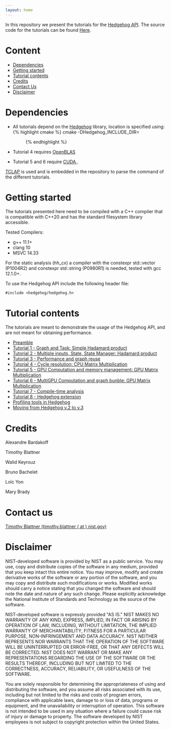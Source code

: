 ```yaml
---
layout: home
---
```


In this repository we present the tutorials for the [Hedgehog API](https://github.com/usnistgov/hedgehog). 
The source code for the tutorials can be found [Here](https://github.com/usnistgov/hedgehog-Tutorials).

# Content
- [Dependencies](#dependencies)
- [Getting started](#getting-started)
- [Tutorial contents](#tutorial-contents)
- [Credits](#credits)
- [Contact Us](#contact-us)
- [Disclaimer](#disclaimer)

# Dependencies
- All tutorials depend on the [Hedgehog](https://github.com/usnistgov/hedgehog) library, location is specified using: 
{% highlight cmake %}
cmake -DHedgehog_INCLUDE_DIR=<dir>
{% endhighlight %}

- Tutorial 4 requires <a href="http://www.openblas.net/" rel="external">OpenBLAS </a>
- Tutorial 5 and 6 require <a href="https://developer.nvidia.com/cuda-zone" rel="external">CUDA </a>.

<a href="http://tclap.sourceforge.net/" rel="external">TCLAP</a> is used and is embedded in the repository to parse the command of the
 different tutorials.

# Getting started
The tutorials presented here need to be compiled with a C++ compiler that is compatible with C++20 and has the standard filesystem library accessible. 

Tested Compilers:
- g++ 11.1+
- clang 10
- MSVC 14.33

For the static analysis (hh_cx) a compiler with the constexpr std::vector (P1004R2) and constexpr std::string (P0980R1) is needed, tested with gcc 12.1.0+.

To use the Hedgehog API include the following header file:
```
#include <hedgehog/hedgehog.h>
```
# Tutorial contents
The tutorials are meant to demonstrate the usage of the Hedgehog API, and are not meant for obtaining performance.
- [Preamble](tutorials/preamble.html)
- [Tutorial 1 - Graph and Task: Simple Hadamard product](tutorials/tutorial1.html)
- [Tutorial 2 - Multiple inputs, State, State Manager: Hadamard product](tutorials/tutorial2.html)
- [Tutorial 3 - Performance and graph reuse](tutorials/tutorial3.html)
- [Tutorial 4 - Cycle resolution: CPU Matrix Multiplication](tutorials/tutorial4.html)
- [Tutorial 5 - GPU Computation and memory management: GPU Matrix Multiplication](tutorials/tutorial5.html)
- [Tutorial 6 - MultiGPU Computation and graph bunble: GPU Matrix Multiplication](tutorials/tutorial6.html)
- [Tutorial 7 - Compile-time analysis](tutorials/tutorial7.html)
- [Tutorial 8 - Hedgehog extension](tutorials/tutorial8.html)
- [Profiling tools in Hedgehog](tutorials/y_profiling.html)
- [Moving from Hedgehog v.2 to v.3](tutorials/z_hh2tohh3.html)

# Credits

Alexandre Bardakoff

Timothy Blattner

Walid Keyrouz

Bruno Bachelet

Loïc Yon

Mary Brady

# Contact us

<a target="_blank" href="mailto:timothy.blattner@nist.gov">Timothy Blattner (timothy.blattner ( at ) nist.gov)</a>

# Disclaimer

NIST-developed software is provided by NIST as a public service. You may use, copy and distribute copies of the software in any medium, provided that you keep intact this entire notice. You may improve, modify and create derivative works of the software or any portion of the software, and you may copy and distribute such modifications or works. Modified works should carry a notice stating that you changed the software and should note the date and nature of any such change. Please explicitly acknowledge the National Institute of Standards and Technology as the source of the software.

NIST-developed software is expressly provided "AS IS." NIST MAKES NO WARRANTY OF ANY KIND, EXPRESS, IMPLIED, IN FACT OR ARISING BY OPERATION OF LAW, INCLUDING, WITHOUT LIMITATION, THE IMPLIED WARRANTY OF MERCHANTABILITY, FITNESS FOR A PARTICULAR PURPOSE, NON-INFRINGEMENT AND DATA ACCURACY. NIST NEITHER REPRESENTS NOR WARRANTS THAT THE OPERATION OF THE SOFTWARE WILL BE UNINTERRUPTED OR ERROR-FREE, OR THAT ANY DEFECTS WILL BE CORRECTED. NIST DOES NOT WARRANT OR MAKE ANY REPRESENTATIONS REGARDING THE USE OF THE SOFTWARE OR THE RESULTS THEREOF, INCLUDING BUT NOT LIMITED TO THE CORRECTNESS, ACCURACY, RELIABILITY, OR USEFULNESS OF THE SOFTWARE.

You are solely responsible for determining the appropriateness of using and distributing the software, and you assume all risks associated with its use, including but not limited to the risks and costs of program errors, compliance with applicable laws, damage to or loss of data, programs or equipment, and the unavailability or interruption of operation. This software is not intended to be used in any situation where a failure could cause risk of injury or damage to property. The software developed by NIST employees is not subject to copyright protection within the United States.

